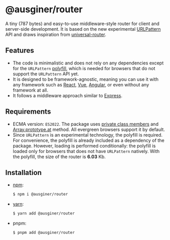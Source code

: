 # @ausginer/router

A tiny (787 bytes) and easy-to-use middleware-style router for client and server-side development.
It is based on the new experimental [URLPattern](https://developer.mozilla.org/en-US/docs/Web/API/URLPattern) API and draws inspiration from [universal-router](https://github.com/kriasoft/universal-router).

## Features
 
- The code is minimalistic and does not rely on any dependencies except for the `URLPattern` [polyfill](https://github.com/kenchris/urlpattern-polyfill), which is needed for browsers that do not support the `URLPattern` API yet.
- It is designed to be framework-agnostic, meaning you can use it with any framework such as [React](https://react.dev), [Vue](https://vuejs.org), [Angular](https://angular.io/), or even without any framework at all.
- It follows a middleware approach similar to [Express](http://expressjs.com/).

## Requirements

- ECMA version: `ES2022`. The package uses [private class members](https://developer.mozilla.org/en-US/docs/Web/JavaScript/Reference/Classes/Private_class_fields) and [Array.prototype.at](https://developer.mozilla.org/en-US/docs/Web/JavaScript/Reference/Global_Objects/Array/at) method. All evergreen browsers support it by default.
- Since `URLPattern` is an experimental technology, the polyfill is required. For convenience, the polyfill is already included as a dependency of the package. However, loading is performed conditionally: the polyfill is loaded only for browsers that does not have `URLPattern` natively. With the polyfill, the size of the router is **6.03** Kb.

## Installation

- [npm](https://www.npmjs.com/package/@ausginer/router):
  ```bash
  $ npm i @ausginer/router
  ```
- [yarn](https://yarn.pm/@ausginer/router):
  ```bash
  $ yarn add @ausginer/router
  ```
- pnpm:
  ```bash
  $ pnpm add @ausginer/router
  ```
  